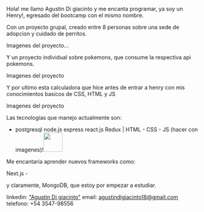 Hola! me llamo Agustin Di giacinto y me encanta programar, ya soy un Henry!, egresado del bootcamp con el mismo nombre.

Con un proyecto grupal, creado entre 8 personas sobre una sede de adopcion y cuidado de perritos.

Imagenes del proyecto...

Y un proyecto individual sobre pokemons, que consume la respectiva api pokemons.

Imagenes del proyecto

Y por ultimo esta calculadora que hice antes de entrar a henry con mis conocimientos basicos de CSS, HTML y JS

Imagenes del proyecto

Las tecnologias que manejo actualmente son:

* postgresql node.js express react.js Redux | HTML - CSS - JS (hacer con imagenes)!<img src="https://user-images.githubusercontent.com/88413954/181563106-8723d0bb-4ed4-4477-aff8-c8ac4779ab52.png" width="50px"></img>


Me encantaria aprender nuevos frameworks como:

Next.js - 

y claramente, MongoDB, que estoy por empezar a estudiar.

linkedin: <a href='https://www.linkedin.com/in/agustin-digiacinto/'>"Agustin Di giacinto"</a>
email: agustindigiacinto18@gmail.com
telefono: +54 3547-98556  
 
